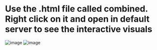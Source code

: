 # Use the .html file called combined. Right click on it and open in default server to see the interactive visuals 
![image](https://github.com/lrpayne13/5-11-tactical/assets/146123376/480ed864-4023-49ae-9f31-1e5af370f103)
![image](https://github.com/lrpayne13/5-11-tactical/assets/146123376/dda21c4a-af9d-47c8-975c-d9adf1391c91)
